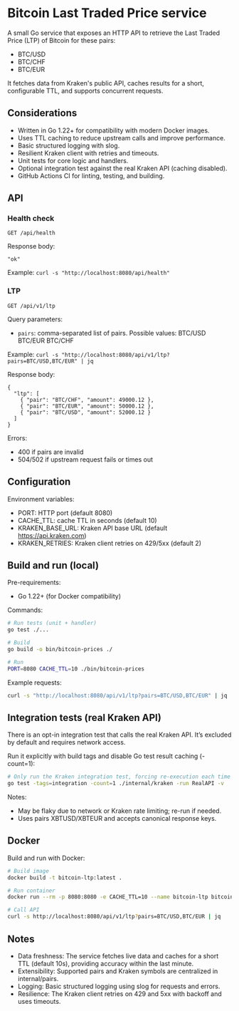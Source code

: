# Bitcoin Last Traded Price service

A small Go service that exposes an HTTP API to retrieve the Last Traded Price (LTP) of Bitcoin for these pairs:
- BTC/USD
- BTC/CHF
- BTC/EUR

It fetches data from Kraken's public API, caches results for a short, configurable TTL, and supports concurrent requests.

## Considerations

- Written in Go 1.22+ for compatibility with modern Docker images.
- Uses TTL caching to reduce upstream calls and improve performance.
- Basic structured logging with slog.
- Resilient Kraken client with retries and timeouts.
- Unit tests for core logic and handlers.
- Optional integration test against the real Kraken API (caching disabled).
- GitHub Actions CI for linting, testing, and building.

## API

### Health check

`GET /api/health`

Response body:
```
"ok"
```

Example:
`curl -s "http://localhost:8080/api/health"`

### LTP

`GET /api/v1/ltp`

Query parameters:
- `pairs`: comma-separated list of pairs. Possible values: BTC/USD BTC/EUR BTC/CHF


Example:
`curl -s "http://localhost:8080/api/v1/ltp?pairs=BTC/USD,BTC/EUR" | jq `

Response body:
```
{
  "ltp": [
    { "pair": "BTC/CHF", "amount": 49000.12 },
    { "pair": "BTC/EUR", "amount": 50000.12 },
    { "pair": "BTC/USD", "amount": 52000.12 }
  ]
}
```

Errors:
- 400 if pairs are invalid
- 504/502 if upstream request fails or times out

## Configuration

Environment variables:
- PORT: HTTP port (default 8080)
- CACHE_TTL: cache TTL in seconds (default 10)
- KRAKEN_BASE_URL: Kraken API base URL (default https://api.kraken.com)
- KRAKEN_RETRIES: Kraken client retries on 429/5xx (default 2)

## Build and run (local)

Pre-requirements:
- Go 1.22+ (for Docker compatibility)

Commands:
```bash
# Run tests (unit + handler)
go test ./...

# Build
go build -o bin/bitcoin-prices ./

# Run
PORT=8080 CACHE_TTL=10 ./bin/bitcoin-prices
```

Example requests:
```bash
curl -s "http://localhost:8080/api/v1/ltp?pairs=BTC/USD,BTC/EUR" | jq
```

## Integration tests (real Kraken API)

There is an opt-in integration test that calls the real Kraken API. It’s excluded by default and requires network access.

Run it explicitly with build tags and disable Go test result caching (-count=1):
```bash
# Only run the Kraken integration test, forcing re-execution each time
go test -tags=integration -count=1 ./internal/kraken -run RealAPI -v
```
Notes:
- May be flaky due to network or Kraken rate limiting; re-run if needed.
- Uses pairs XBTUSD/XBTEUR and accepts canonical response keys.

## Docker

Build and run with Docker:
```bash
# Build image
docker build -t bitcoin-ltp:latest .

# Run container
docker run --rm -p 8080:8080 -e CACHE_TTL=10 --name bitcoin-ltp bitcoin-ltp:latest

# Call API
curl -s http://localhost:8080/api/v1/ltp?pairs=BTC/USD,BTC/EUR | jq
```

## Notes
- Data freshness: The service fetches live data and caches for a short TTL (default 10s), providing accuracy within the last minute.
- Extensibility: Supported pairs and Kraken symbols are centralized in internal/pairs.
- Logging: Basic structured logging using slog for requests and errors.
- Resilience: The Kraken client retries on 429 and 5xx with backoff and uses timeouts.
